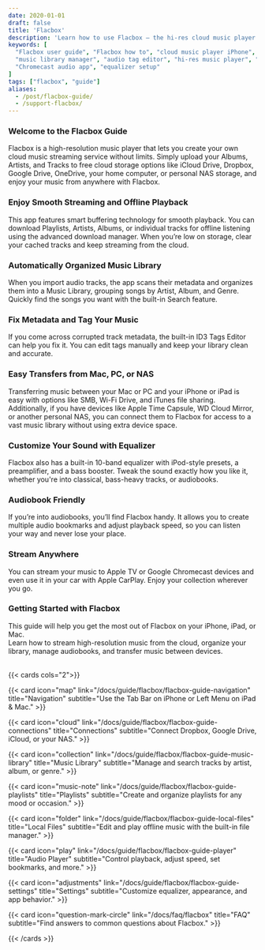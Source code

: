 ```yaml
---
date: 2020-01-01
draft: false
title: 'Flacbox'
description: 'Learn how to use Flacbox – the hi-res cloud music player for iPhone, iPad, and Mac. Connect your cloud storage, manage your library, customize playback, and explore all features.'
keywords: [
  "Flacbox user guide", "Flacbox how to", "cloud music player iPhone", "offline FLAC player Mac",
  "music library manager", "audio tag editor", "hi-res music player", "CarPlay FLAC player",
  "Chromecast audio app", "equalizer setup"
]
tags: ["flacbox", "guide"]
aliases:
  - /post/flacbox-guide/
  - /support-flacbox/
---
```


### Welcome to the Flacbox Guide

Flacbox is a high-resolution music player that lets you create your own cloud music streaming service without limits. Simply upload your Albums, Artists, and Tracks to free cloud storage options like iCloud Drive, Dropbox, Google Drive, OneDrive, your home computer, or personal NAS storage, and enjoy your music from anywhere with Flacbox.

### Enjoy Smooth Streaming and Offline Playback

This app features smart buffering technology for smooth playback. You can download Playlists, Artists, Albums, or individual tracks for offline listening using the advanced download manager. When you’re low on storage, clear your cached tracks and keep streaming from the cloud.

### Automatically Organized Music Library

When you import audio tracks, the app scans their metadata and organizes them into a Music Library, grouping songs by Artist, Album, and Genre. Quickly find the songs you want with the built-in Search feature.

### Fix Metadata and Tag Your Music

If you come across corrupted track metadata, the built-in ID3 Tags Editor can help you fix it. You can edit tags manually and keep your library clean and accurate.

### Easy Transfers from Mac, PC, or NAS

Transferring music between your Mac or PC and your iPhone or iPad is easy with options like SMB, Wi-Fi Drive, and iTunes file sharing. Additionally, if you have devices like Apple Time Capsule, WD Cloud Mirror, or another personal NAS, you can connect them to Flacbox for access to a vast music library without using extra device space.

### Customize Your Sound with Equalizer

Flacbox also has a built-in 10-band equalizer with iPod-style presets, a preamplifier, and a bass booster. Tweak the sound exactly how you like it, whether you're into classical, bass-heavy tracks, or audiobooks.

### Audiobook Friendly

If you’re into audiobooks, you’ll find Flacbox handy. It allows you to create multiple audio bookmarks and adjust playback speed, so you can listen your way and never lose your place.

### Stream Anywhere

You can stream your music to Apple TV or Google Chromecast devices and even use it in your car with Apple CarPlay. Enjoy your collection wherever you go.

### Getting Started with Flacbox

This guide will help you get the most out of Flacbox on your iPhone, iPad, or Mac.  
Learn how to stream high-resolution music from the cloud, organize your library, manage audiobooks, and transfer music between devices.<br><br>

{{< cards cols="2">}}

{{< card icon="map" link="/docs/guide/flacbox/flacbox-guide-navigation" title="Navigation" subtitle="Use the Tab Bar on iPhone or Left Menu on iPad & Mac." >}}

{{< card icon="cloud" link="/docs/guide/flacbox/flacbox-guide-connections" title="Connections" subtitle="Connect Dropbox, Google Drive, iCloud, or your NAS." >}}

{{< card icon="collection" link="/docs/guide/flacbox/flacbox-guide-music-library" title="Music Library" subtitle="Manage and search tracks by artist, album, or genre." >}}

{{< card icon="music-note" link="/docs/guide/flacbox/flacbox-guide-playlists" title="Playlists" subtitle="Create and organize playlists for any mood or occasion." >}}

{{< card icon="folder" link="/docs/guide/flacbox/flacbox-guide-local-files" title="Local Files" subtitle="Edit and play offline music with the built-in file manager." >}}

{{< card icon="play" link="/docs/guide/flacbox/flacbox-guide-player" title="Audio Player" subtitle="Control playback, adjust speed, set bookmarks, and more." >}}

{{< card icon="adjustments" link="/docs/guide/flacbox/flacbox-guide-settings" title="Settings" subtitle="Customize equalizer, appearance, and app behavior." >}}

{{< card icon="question-mark-circle" link="/docs/faq/flacbox" title="FAQ" subtitle="Find answers to common questions about Flacbox." >}}

{{< /cards >}}